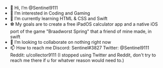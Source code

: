 - 👋 Hi, I’m @Sentinel9111
- 👀 I’m interested in Coding and Gaming
- 🌱 I’m currently learning HTML & CSS and Swift
- ⚽ My goals are to create a free iPadOS calculator app and a native iOS port of the game "Braadworst Spring" that a friend of mine made, in swift
- 💞️ I’m looking to collaborate on nothing right now
- 📫 How to reach me Discord: Sentinel#3827   Twitter: @Sentinel9111   Reddit: u/collector9111 (I stopped using Twitter and Reddit, don't try to reach me there if u for whatver reason would need to.)
<!---
Sentinel9111/Sentinel9111 is a ✨ special ✨ repository because its `README.md` (this file) appears on your GitHub profile.
You can click the Preview link to take a look at your changes.
--->
